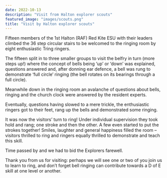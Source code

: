 ```yaml
---
date: 2022-10-13
description: "Visit from Halton explorer scouts"
featured_image: "images/scouts.png"
title: "Visit by Halton explorer scouts"
---
```


Fifteen members of the 1st Halton (RAF) Red Kite ESU with their leaders climbed the 36 step circular stairs to be welcomed to the ringing room by eight enthusiastic Tring ringers.

The fifteen split in to three smaller groups to visit the belfry in turn (more steps up!) where the concept of bells being ‘up’ or ‘down’ was explained, questions answered and, after donning ear defence, a bell was rung to demonstrate ‘full circle’ ringing (the bell rotates on its bearings through a full circle).

Meanwhile down in the ringing room an avalanche of questions about bells, ringing  and the church clock were answered by the resident experts.

Eventually, questions having slowed to a mere trickle, the enthusiastic ringers got to their feet, rang up the bells and demonstrated some ringing.

It was now the visitors’ turn to ring!  Under individual supervision they took hold and rang; one stroke and then the other. A few even started to put the strokes together!  Smiles, laughter and general happiness filled the room – visitors thrilled to ring and ringers equally thrilled to demonstrate and teach this skill.

Time passed by and we had to bid the Explorers farewell.

Thank you from us for visiting: perhaps we will see one or two of you join us to learn to ring, and don’t forget bell ringing can contribute towards a D of E skill at one level or another.
